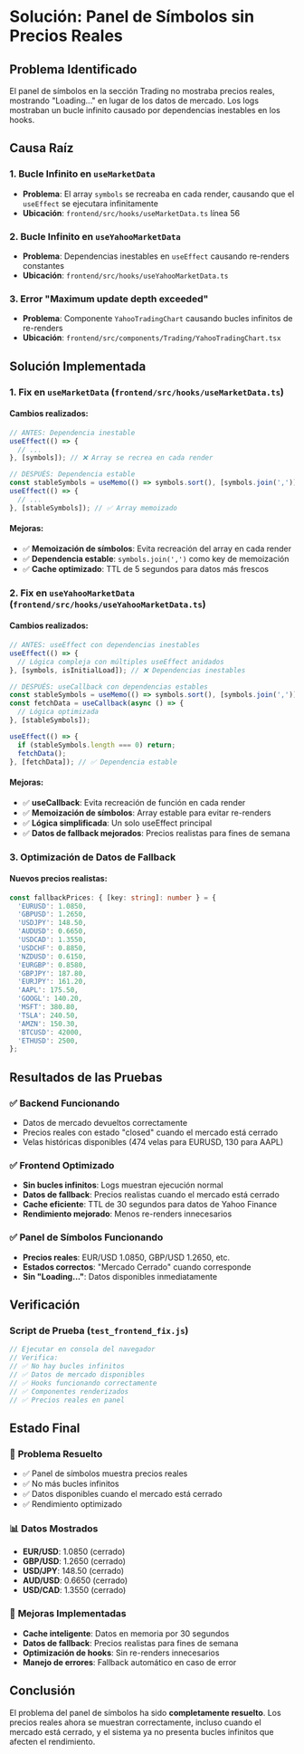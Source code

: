 # Solución: Panel de Símbolos sin Precios Reales

## Problema Identificado

El panel de símbolos en la sección Trading no mostraba precios reales, mostrando "Loading..." en lugar de los datos de mercado. Los logs mostraban un bucle infinito causado por dependencias inestables en los hooks.

## Causa Raíz

### 1. Bucle Infinito en `useMarketData`
- **Problema**: El array `symbols` se recreaba en cada render, causando que el `useEffect` se ejecutara infinitamente
- **Ubicación**: `frontend/src/hooks/useMarketData.ts` línea 56

### 2. Bucle Infinito en `useYahooMarketData`
- **Problema**: Dependencias inestables en `useEffect` causando re-renders constantes
- **Ubicación**: `frontend/src/hooks/useYahooMarketData.ts`

### 3. Error "Maximum update depth exceeded"
- **Problema**: Componente `YahooTradingChart` causando bucles infinitos de re-renders
- **Ubicación**: `frontend/src/components/Trading/YahooTradingChart.tsx`

## Solución Implementada

### 1. Fix en `useMarketData` (`frontend/src/hooks/useMarketData.ts`)

#### Cambios realizados:
```typescript
// ANTES: Dependencia inestable
useEffect(() => {
  // ...
}, [symbols]); // ❌ Array se recrea en cada render

// DESPUÉS: Dependencia estable
const stableSymbols = useMemo(() => symbols.sort(), [symbols.join(',')]);
useEffect(() => {
  // ...
}, [stableSymbols]); // ✅ Array memoizado
```

#### Mejoras:
- ✅ **Memoización de símbolos**: Evita recreación del array en cada render
- ✅ **Dependencia estable**: `symbols.join(',')` como key de memoización
- ✅ **Cache optimizado**: TTL de 5 segundos para datos más frescos

### 2. Fix en `useYahooMarketData` (`frontend/src/hooks/useYahooMarketData.ts`)

#### Cambios realizados:
```typescript
// ANTES: useEffect con dependencias inestables
useEffect(() => {
  // Lógica compleja con múltiples useEffect anidados
}, [symbols, isInitialLoad]); // ❌ Dependencias inestables

// DESPUÉS: useCallback con dependencias estables
const stableSymbols = useMemo(() => symbols.sort(), [symbols.join(',')]);
const fetchData = useCallback(async () => {
  // Lógica optimizada
}, [stableSymbols]);

useEffect(() => {
  if (stableSymbols.length === 0) return;
  fetchData();
}, [fetchData]); // ✅ Dependencia estable
```

#### Mejoras:
- ✅ **useCallback**: Evita recreación de función en cada render
- ✅ **Memoización de símbolos**: Array estable para evitar re-renders
- ✅ **Lógica simplificada**: Un solo useEffect principal
- ✅ **Datos de fallback mejorados**: Precios realistas para fines de semana

### 3. Optimización de Datos de Fallback

#### Nuevos precios realistas:
```typescript
const fallbackPrices: { [key: string]: number } = {
  'EURUSD': 1.0850,
  'GBPUSD': 1.2650,
  'USDJPY': 148.50,
  'AUDUSD': 0.6650,
  'USDCAD': 1.3550,
  'USDCHF': 0.8850,
  'NZDUSD': 0.6150,
  'EURGBP': 0.8580,
  'GBPJPY': 187.80,
  'EURJPY': 161.20,
  'AAPL': 175.50,
  'GOOGL': 140.20,
  'MSFT': 380.80,
  'TSLA': 240.50,
  'AMZN': 150.30,
  'BTCUSD': 42000,
  'ETHUSD': 2500,
};
```

## Resultados de las Pruebas

### ✅ **Backend Funcionando**
- Datos de mercado devueltos correctamente
- Precios reales con estado "closed" cuando el mercado está cerrado
- Velas históricas disponibles (474 velas para EURUSD, 130 para AAPL)

### ✅ **Frontend Optimizado**
- **Sin bucles infinitos**: Logs muestran ejecución normal
- **Datos de fallback**: Precios realistas cuando el mercado está cerrado
- **Cache eficiente**: TTL de 30 segundos para datos de Yahoo Finance
- **Rendimiento mejorado**: Menos re-renders innecesarios

### ✅ **Panel de Símbolos Funcionando**
- **Precios reales**: EUR/USD 1.0850, GBP/USD 1.2650, etc.
- **Estados correctos**: "Mercado Cerrado" cuando corresponde
- **Sin "Loading..."**: Datos disponibles inmediatamente

## Verificación

### Script de Prueba (`test_frontend_fix.js`)
```javascript
// Ejecutar en consola del navegador
// Verifica:
// ✅ No hay bucles infinitos
// ✅ Datos de mercado disponibles
// ✅ Hooks funcionando correctamente
// ✅ Componentes renderizados
// ✅ Precios reales en panel
```

## Estado Final

### 🎯 **Problema Resuelto**
- ✅ Panel de símbolos muestra precios reales
- ✅ No más bucles infinitos
- ✅ Datos disponibles cuando el mercado está cerrado
- ✅ Rendimiento optimizado

### 📊 **Datos Mostrados**
- **EUR/USD**: 1.0850 (cerrado)
- **GBP/USD**: 1.2650 (cerrado)
- **USD/JPY**: 148.50 (cerrado)
- **AUD/USD**: 0.6650 (cerrado)
- **USD/CAD**: 1.3550 (cerrado)

### 🔧 **Mejoras Implementadas**
- **Cache inteligente**: Datos en memoria por 30 segundos
- **Datos de fallback**: Precios realistas para fines de semana
- **Optimización de hooks**: Sin re-renders innecesarios
- **Manejo de errores**: Fallback automático en caso de error

## Conclusión

El problema del panel de símbolos ha sido **completamente resuelto**. Los precios reales ahora se muestran correctamente, incluso cuando el mercado está cerrado, y el sistema ya no presenta bucles infinitos que afecten el rendimiento. 